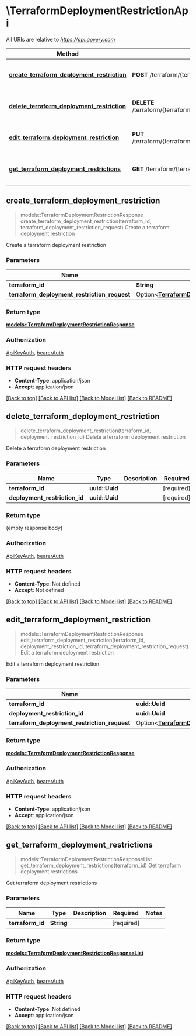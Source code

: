 # \TerraformDeploymentRestrictionApi

All URIs are relative to *https://api.qovery.com*

Method | HTTP request | Description
------------- | ------------- | -------------
[**create_terraform_deployment_restriction**](TerraformDeploymentRestrictionApi.md#create_terraform_deployment_restriction) | **POST** /terraform/{terraformId}/deploymentRestriction | Create a terraform deployment restriction
[**delete_terraform_deployment_restriction**](TerraformDeploymentRestrictionApi.md#delete_terraform_deployment_restriction) | **DELETE** /terraform/{terraformId}/deploymentRestriction/{deploymentRestrictionId} | Delete a terraform deployment restriction
[**edit_terraform_deployment_restriction**](TerraformDeploymentRestrictionApi.md#edit_terraform_deployment_restriction) | **PUT** /terraform/{terraformId}/deploymentRestriction/{deploymentRestrictionId} | Edit a terraform deployment restriction
[**get_terraform_deployment_restrictions**](TerraformDeploymentRestrictionApi.md#get_terraform_deployment_restrictions) | **GET** /terraform/{terraformId}/deploymentRestriction | Get terraform deployment restrictions



## create_terraform_deployment_restriction

> models::TerraformDeploymentRestrictionResponse create_terraform_deployment_restriction(terraform_id, terraform_deployment_restriction_request)
Create a terraform deployment restriction

Create a terraform deployment restriction

### Parameters


Name | Type | Description  | Required | Notes
------------- | ------------- | ------------- | ------------- | -------------
**terraform_id** | **String** |  | [required] |
**terraform_deployment_restriction_request** | Option<[**TerraformDeploymentRestrictionRequest**](TerraformDeploymentRestrictionRequest.md)> |  |  |

### Return type

[**models::TerraformDeploymentRestrictionResponse**](TerraformDeploymentRestrictionResponse.md)

### Authorization

[ApiKeyAuth](../README.md#ApiKeyAuth), [bearerAuth](../README.md#bearerAuth)

### HTTP request headers

- **Content-Type**: application/json
- **Accept**: application/json

[[Back to top]](#) [[Back to API list]](../README.md#documentation-for-api-endpoints) [[Back to Model list]](../README.md#documentation-for-models) [[Back to README]](../README.md)


## delete_terraform_deployment_restriction

> delete_terraform_deployment_restriction(terraform_id, deployment_restriction_id)
Delete a terraform deployment restriction

Delete a terraform deployment restriction

### Parameters


Name | Type | Description  | Required | Notes
------------- | ------------- | ------------- | ------------- | -------------
**terraform_id** | **uuid::Uuid** |  | [required] |
**deployment_restriction_id** | **uuid::Uuid** |  | [required] |

### Return type

 (empty response body)

### Authorization

[ApiKeyAuth](../README.md#ApiKeyAuth), [bearerAuth](../README.md#bearerAuth)

### HTTP request headers

- **Content-Type**: Not defined
- **Accept**: Not defined

[[Back to top]](#) [[Back to API list]](../README.md#documentation-for-api-endpoints) [[Back to Model list]](../README.md#documentation-for-models) [[Back to README]](../README.md)


## edit_terraform_deployment_restriction

> models::TerraformDeploymentRestrictionResponse edit_terraform_deployment_restriction(terraform_id, deployment_restriction_id, terraform_deployment_restriction_request)
Edit a terraform deployment restriction

Edit a terraform deployment restriction

### Parameters


Name | Type | Description  | Required | Notes
------------- | ------------- | ------------- | ------------- | -------------
**terraform_id** | **uuid::Uuid** |  | [required] |
**deployment_restriction_id** | **uuid::Uuid** |  | [required] |
**terraform_deployment_restriction_request** | Option<[**TerraformDeploymentRestrictionRequest**](TerraformDeploymentRestrictionRequest.md)> |  |  |

### Return type

[**models::TerraformDeploymentRestrictionResponse**](TerraformDeploymentRestrictionResponse.md)

### Authorization

[ApiKeyAuth](../README.md#ApiKeyAuth), [bearerAuth](../README.md#bearerAuth)

### HTTP request headers

- **Content-Type**: application/json
- **Accept**: application/json

[[Back to top]](#) [[Back to API list]](../README.md#documentation-for-api-endpoints) [[Back to Model list]](../README.md#documentation-for-models) [[Back to README]](../README.md)


## get_terraform_deployment_restrictions

> models::TerraformDeploymentRestrictionResponseList get_terraform_deployment_restrictions(terraform_id)
Get terraform deployment restrictions

Get terraform deployment restrictions

### Parameters


Name | Type | Description  | Required | Notes
------------- | ------------- | ------------- | ------------- | -------------
**terraform_id** | **String** |  | [required] |

### Return type

[**models::TerraformDeploymentRestrictionResponseList**](TerraformDeploymentRestrictionResponseList.md)

### Authorization

[ApiKeyAuth](../README.md#ApiKeyAuth), [bearerAuth](../README.md#bearerAuth)

### HTTP request headers

- **Content-Type**: Not defined
- **Accept**: application/json

[[Back to top]](#) [[Back to API list]](../README.md#documentation-for-api-endpoints) [[Back to Model list]](../README.md#documentation-for-models) [[Back to README]](../README.md)

